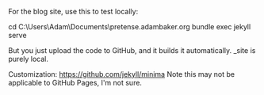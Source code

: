 For the blog site, use this to test locally:

cd C:\Users\Adam\Documents\pretense.adambaker.org
bundle exec jekyll serve


But you just upload the code to GitHub, and it builds it automatically. _site is purely local.


Customization:
https://github.com/jekyll/minima
Note this may not be applicable to GitHub Pages, I'm not sure.

